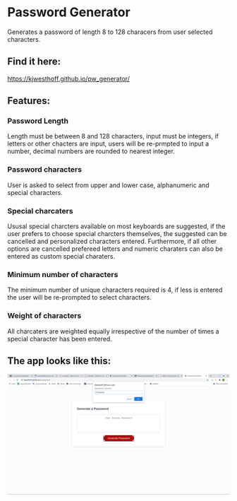 # Password Generator
Generates a password of length 8 to 128 characers from user selected characters. 

## Find it here:
https://kjwesthoff.github.io/pw_generator/


## Features:

### Password Length
Length must be between 8 and 128 characters, input must be integers, if letters or other chacters are input, users will be re-prmpted to input a number, decimal numbers are rounded to nearest integer.

### Password characters
User is asked to select from upper and lower case, alphanumeric and special characters.

### Special charcaters
Ususal special charcters available on most keyboards are suggested, if the user prefers to choose special charcters themselves, the suggested can be cancelled and personalized characters entered. Furthermore, if all other options are cancelled prefereed letters and numeric charaters can also be entered as custom special charaters.

### Minimum number of characters
The minimum number of unique characters required is 4, if less is entered the user will be re-prompted to select characters.

### Weight of characters
All charcaters are weighted equally irrespective of the number of times a special character has been entered.

## The app looks like this:
![Screenshot](Screenshot.png)

